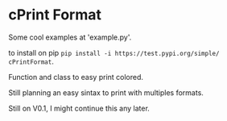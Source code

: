 # cPrint Format

Some cool examples at 'example.py'.

to install on pip `pip install -i https://test.pypi.org/simple/ cPrintFormat`.

Function and class to easy print colored.

Still planning an easy sintax to print with multiples formats. 

Still on V0.1, I might continue this any later.